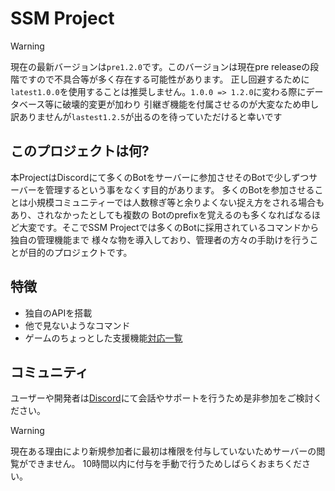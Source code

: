# SSM Project

> [!warning]
> 現在の最新バージョンは`pre1.2.0`です。このバージョンは現在pre releaseの段階ですので不具合等が多く存在する可能性があります。
> 正し回避するために`latest1.0.0`を使用することは推奨しません。`1.0.0 => 1.2.0`に変わる際にデータベース等に破壊的変更が加わり
> 引継ぎ機能を付属させるのが大変なため申し訳ありませんが`lastest1.2.5`が出るのを待っていただけると幸いです

## このプロジェクトは何?

本ProjectはDiscordにて多くのBotをサーバーに参加させそのBotで少しずつサーバーを管理するという事をなくす目的があります。
多くのBotを参加させることは小規模コミュニティーでは人数稼ぎ等と余りよくない捉え方をされる場合もあり、されなかったとしても複数の
Botのprefixを覚えるのも多くなればなるほど大変です。そこでSSM Projectでは多くのBotに採用されているコマンドから独自の管理機能まで
様々な物を導入しており、管理者の方々の手助けを行うことが目的のプロジェクトです。

## 特徴

- 独自のAPIを搭載
- 他で見ないようなコマンド
- ゲームのちょっとした支援機能[対応一覧]()

## コミュニティ

ユーザーや開発者は[Discord](https://discord.gg/CcT997U)にて会話やサポートを行うため是非参加をご検討ください。  

> [!warning]
> 現在ある理由により新規参加者に最初は権限を付与していないためサーバーの閲覧ができません。
> 10時間以内に付与を手動で行うためしばらくおまちください。
